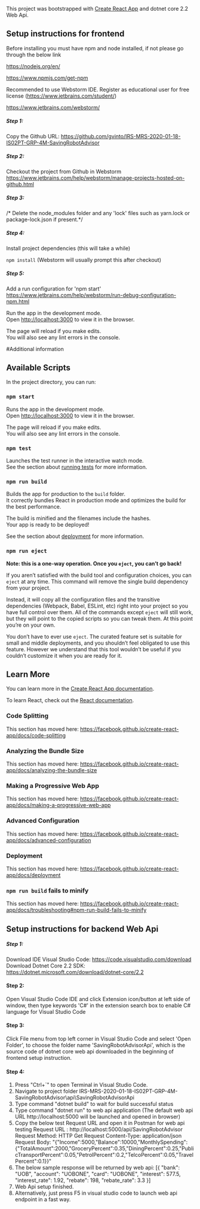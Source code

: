 This project was bootstrapped with [Create React App](https://github.com/facebook/create-react-app) and dotnet core 2.2 Web Api.

## Setup instructions for frontend

Before installing you must have npm and node installed, if not please go through the below link

https://nodejs.org/en/

https://www.npmjs.com/get-npm

Recommended to use Webstorm IDE. Register as educational user for free license
(https://www.jetbrains.com/student/)

https://www.jetbrains.com/webstorm/


##### Step 1:
Copy the Github URL:
https://github.com/gvinto/IRS-MRS-2020-01-18-IS02PT-GRP-4M-SavingRobotAdvisor

##### Step 2:
Checkout the project from Github in Webstorm
https://www.jetbrains.com/help/webstorm/manage-projects-hosted-on-github.html

##### Step 3: 
/* Delete the node_modules folder and any 'lock' files such as 
yarn.lock or package-lock.json if present.*/

##### Step 4: 
Install project dependencies (this will take a while)

`npm install` (Webstorm will usually prompt this after checkout)

##### Step 5:
Add a run configuration for 'npm start'
https://www.jetbrains.com/help/webstorm/run-debug-configuration-npm.html

Run the app in the development mode.<br />
Open [http://localhost:3000](http://localhost:3000) to view it in the browser.

The page will reload if you make edits.<br />
You will also see any lint errors in the console.

#Additional information
## Available Scripts

In the project directory, you can run:

### `npm start`

Runs the app in the development mode.<br />
Open [http://localhost:3000](http://localhost:3000) to view it in the browser.

The page will reload if you make edits.<br />
You will also see any lint errors in the console.

### `npm test`

Launches the test runner in the interactive watch mode.<br />
See the section about [running tests](https://facebook.github.io/create-react-app/docs/running-tests) for more information.

### `npm run build`

Builds the app for production to the `build` folder.<br />
It correctly bundles React in production mode and optimizes the build for the best performance.

The build is minified and the filenames include the hashes.<br />
Your app is ready to be deployed!

See the section about [deployment](https://facebook.github.io/create-react-app/docs/deployment) for more information.

### `npm run eject`

**Note: this is a one-way operation. Once you `eject`, you can’t go back!**

If you aren’t satisfied with the build tool and configuration choices, you can `eject` at any time. This command will remove the single build dependency from your project.

Instead, it will copy all the configuration files and the transitive dependencies (Webpack, Babel, ESLint, etc) right into your project so you have full control over them. All of the commands except `eject` will still work, but they will point to the copied scripts so you can tweak them. At this point you’re on your own.

You don’t have to ever use `eject`. The curated feature set is suitable for small and middle deployments, and you shouldn’t feel obligated to use this feature. However we understand that this tool wouldn’t be useful if you couldn’t customize it when you are ready for it.

## Learn More

You can learn more in the [Create React App documentation](https://facebook.github.io/create-react-app/docs/getting-started).

To learn React, check out the [React documentation](https://reactjs.org/).

### Code Splitting

This section has moved here: https://facebook.github.io/create-react-app/docs/code-splitting

### Analyzing the Bundle Size

This section has moved here: https://facebook.github.io/create-react-app/docs/analyzing-the-bundle-size

### Making a Progressive Web App

This section has moved here: https://facebook.github.io/create-react-app/docs/making-a-progressive-web-app

### Advanced Configuration

This section has moved here: https://facebook.github.io/create-react-app/docs/advanced-configuration

### Deployment

This section has moved here: https://facebook.github.io/create-react-app/docs/deployment

### `npm run build` fails to minify

This section has moved here: https://facebook.github.io/create-react-app/docs/troubleshooting#npm-run-build-fails-to-minify

## Setup instructions for backend Web Api

##### Step 1:
Download IDE Visual Studio Code: https://code.visualstudio.com/download
Download Dotnet Core 2.2 SDK: https://dotnet.microsoft.com/download/dotnet-core/2.2

#### Step 2:
Open Visual Studio Code IDE and click Extension icon/button at left side of window,
then type keywords 'C#' in the extension search box to enable C# language for Visual Studio Code

#### Step 3:
Click File menu from top left corner in Visual Studio Code and select 'Open Folder',
to choose the folder name 'SavingRobotAdvisorApi', which is the source code of dotnet core web api downloaded in the beginning of frontend setup instruction.

#### Step 4: 
1. Press "Ctrl+`" to open Terminal in Visual Studio Code.
2. Navigate to project folder IRS-MRS-2020-01-18-IS02PT-GRP-4M-SavingRobotAdvisor\api\SavingRobotAdvisorApi
3. Type command "dotnet build" to wait for build successful status
4. Type command "dotnet run" to web api application (The default web api URL http://localhost:5000 will be launched and opened in browser)
5. Copy the below test Request URL and open it in Postman for web api testing
   Request URL : http://localhost:5000/api/SavingRobotAdvisor
   Request Method: HTTP Get
   Request Content-Type: application/json
   Request Body: "{\"Income\":5000,\"Balance\":10000,\"MonthlySpending\":{\"TotalAmount\":2000,\"GroceryPercent\":0.35,\"DiningPercent\":0.25,\"PublicTransportPercent\":0.05,\"PetrolPercent\":0.2,\"TelcoPercent\":0.05,\"TravelPercent\":0.1}}"
6. The below sample response will be returned by web api:
[{
  "bank": "UOB",
  "account": "UOBONE",
  "card": "UOBONE",
  "interest": 577.5,
  "interest_rate": 1.92,
  "rebate": 198,
  "rebate_rate": 3.3
}]
7. Web Api setup finished.
8. Alternatively, just press F5 in visual studio code to launch web api endpoint in a fast way.
